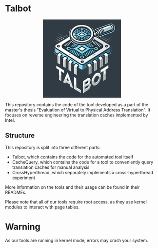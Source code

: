 # Talbot

<img src="./img/Talbot.png" alt="Talbot Logo" style="display: block; width: 256px; margin-left: auto; margin-right: auto;"/>

This repository contains the code of the tool developed as a part of the master's thesis "Evaluation of Virtual to Physical Address Translation". It focuses on reverse engineering the translation caches implemented by Intel.

## Structure

This repository is split into three different parts:

- Talbot, which contains the code for the automated tool itself
- CacheQuery, which contains the code for a tool to conveniently query translation caches for manual analysis
- CrossHyperthread, which separately implements a cross-hyperthread experiment

More information on the tools and their usage can be found in their READMEs.

Please note that all of our tools require root access, as they use kernel modules to interact with page tables.

# Warning

As our tools are running in kernel mode, errors may crash your system.